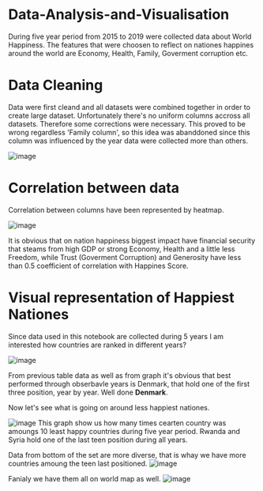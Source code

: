 # Data-Analysis-and-Visualisation
During five year period from 2015 to 2019 were collected data about World Happiness. The features that were choosen to reflect on nationes happines around the world are Economy, Health, Family, Goverment corruption etc.
#  Data Cleaning
Data were first cleand and all datasets were combined together in order to create large dataset. Unfortunately there's no uniform columns accross all datasets. Therefore some corrections were necessary. This proved to be wrong regardless 'Family column', so this idea was abanddoned since this column was influenced by the year data were collected more than others.

![image](https://user-images.githubusercontent.com/60197005/150677724-76638564-bdd8-4b6c-8796-9819e01d8749.png)

# Correlation between data
Correlation between columns have been represented by heatmap.

![image](https://user-images.githubusercontent.com/60197005/150678380-4541fd33-a976-4595-9337-6c36db499013.png)

It is obvious that on nation happiness biggest impact have financial security that steams from high GDP or strong Economy, Health and a little less Freedom, while Trust (Goverment Corruption) and Generosity have less than 0.5 coefficient of correlation with Happines Score.

# Visual representation of Happiest Nationes

Since data used in this notebook are collected during 5 years I am interested how countries are ranked in different years? 

![image](https://user-images.githubusercontent.com/60197005/150678626-8504b9e5-d53d-46c7-8d76-9542afc2f761.png)

From previous table data as well as from graph it's  obvious that best performed through obserbavle years is Denmark, that hold one of the first three position, year by year. Well done **Denmark**.

Now let's see what is going on around less happiest nationes.

![image](https://user-images.githubusercontent.com/60197005/150678701-2e50a1d4-7a80-4c32-968f-4078ae43a114.png)
This graph show us how many times cearten country was amoungs 10 least happy countries during five year period. Rwanda and Syria hold one of the last teen position during all years.

Data from bottom of the set are more diverse, that is whay we have more countries amoung the teen last positioned. 
![image](https://user-images.githubusercontent.com/60197005/150678795-f4219de9-870d-452e-ad3d-645585086248.png)

Fanialy we have them all on world map as well.
![image](https://user-images.githubusercontent.com/60197005/150678907-6d8ff3d5-51a2-430e-b23c-0473c5aacebf.png)



